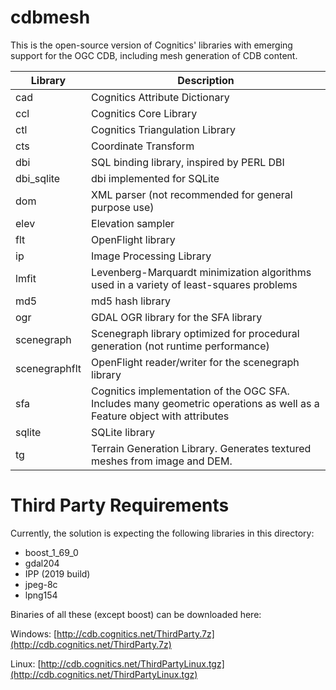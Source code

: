 # cdbmesh

This is the open-source version of Cognitics' libraries with emerging support for the OGC CDB, including mesh generation of CDB content. 

|Library|Description                              |
|-------|-----------------------------------------|
|cad|Cognitics Attribute Dictionary|
|ccl|Cognitics Core Library|
|ctl|Cognitics Triangulation Library|
|cts|Coordinate Transform|
|dbi|SQL binding library, inspired by PERL DBI|
|dbi_sqlite|dbi implemented for SQLite|
|dom|XML parser (not recommended for general purpose use)|
|elev|Elevation sampler|
|flt|OpenFlight library|
|ip|Image Processing Library|
|lmfit|Levenberg-Marquardt minimization algorithms used in a variety of least-squares problems|
|md5|md5 hash library|
|ogr|GDAL OGR library for the SFA library|
|scenegraph|Scenegraph library optimized for procedural generation (not runtime performance)|
|scenegraphflt|OpenFlight reader/writer for the scenegraph library|
|sfa|Cognitics implementation of the OGC SFA. Includes many geometric operations as well as a Feature object with attributes|
|sqlite|SQLite library|
|tg|Terrain Generation Library. Generates textured meshes from image and DEM.|


# Third Party Requirements

Currently, the solution is expecting the following libraries in this directory:

- boost_1_69_0
- gdal204
- IPP (2019 build)
- jpeg-8c
- lpng154

Binaries of all these (except boost) can be downloaded here:

Windows: [http://cdb.cognitics.net/ThirdParty.7z](http://cdb.cognitics.net/ThirdParty.7z)

Linux: [http://cdb.cognitics.net/ThirdPartyLinux.tgz](http://cdb.cognitics.net/ThirdPartyLinux.tgz)
